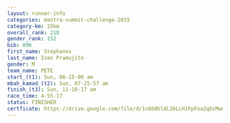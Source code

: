 ```yaml
---
layout: runner-info 
categories: mantra-summit-challenge-2019 
category-km: 15km 
overall_rank: 218
gender_rank: 152
bib: 896
first_name: Stephanos
last_name: Ivan Pramujito
gender: M
team_name: PETE
start_(t1): Sun, 06-15-00 am
mbah_kamad_(t2): Sun, 07-25-57 am
finish_(t3): Sun, 11-10-17 am
race_time: 4-55-17
status: FINISHER
certficate: https-//drive.google.com/file/d/1c668bldL16LLH1FpFoa2qGcMwudsWR4J/view?usp=sharing
---
```

